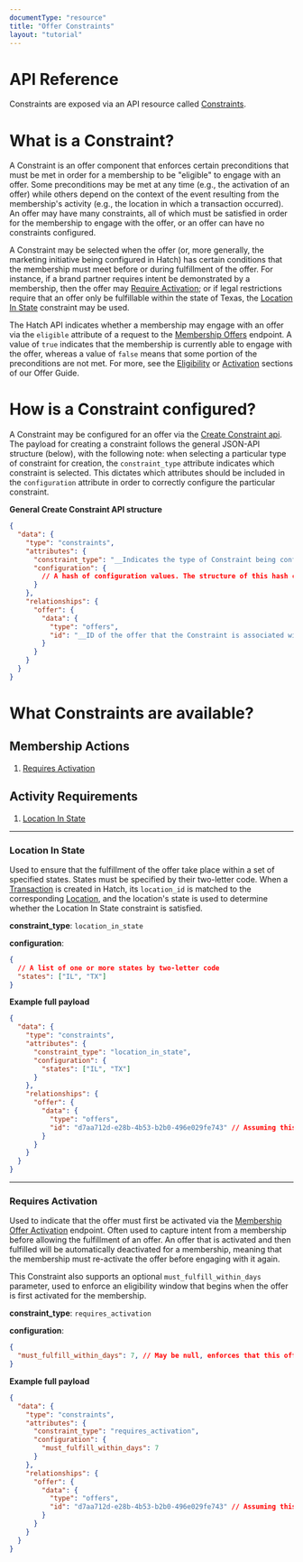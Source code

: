 ```yaml
---
documentType: "resource"
title: "Offer Constraints"
layout: "tutorial"
---
```


# API Reference

Constraints are exposed via an API resource called [Constraints](/api/#constraints).

# What is a Constraint?

A Constraint is an offer component that enforces certain preconditions that must be met in order for a membership to be "eligible" to engage with an offer. Some preconditions may be met at any time (e.g., the activation of an offer) while others depend on the context of the event resulting from the membership's activity (e.g., the location in which a transaction occurred). An offer may have many constraints, all of which must be satisfied in order for the membership to engage with the offer, or an offer can have no constraints configured.

A Constraint may be selected when the offer (or, more generally, the marketing initiative being configured in Hatch) has certain conditions that the membership must meet before or during fulfillment of the offer. For instance, if a brand partner requires intent be demonstrated by a membership, then the offer may [Require Activation](#requires-activation); or if legal restrictions require that an offer only be fulfillable within the state of Texas, the [Location In State](#location-in-state) constraint may be used.

The Hatch API indicates whether a membership may engage with an offer via the `eligible` attribute of a request to the [Membership Offers](/api/#membership-offers) endpoint. A value of `true` indicates that the membership is currently able to engage with the offer, whereas a value of `false` means that some portion of the preconditions are not met. For more, see the [Eligibility](/guides/offers#eligible) or [Activation](/guides/offers#must-activate) sections of our Offer Guide.

# How is a Constraint configured?

A Constraint may be configured for an offer via the [Create Constraint api](/api/#create-constraint). The payload for creating a constraint follows the general JSON-API structure (below), with the following note: when selecting a particular type of constraint for creation, the `constraint_type` attribute indicates which constraint is selected. This dictates which attributes should be included in the `configuration` attribute in order to correctly configure the particular constraint.

**General Create Constraint API structure**

```json
{
  "data": {
    "type": "constraints",
    "attributes": {
      "constraint_type": "__Indicates the type of Constraint being configured.__",
      "configuration": {
        // A hash of configuration values. The structure of this hash changes depending on the constraint type selected.
      }
    },
    "relationships": {
      "offer": {
        "data": {
          "type": "offers",
          "id": "__ID of the offer that the Constraint is associated with.__"
        }
      }
    }
  }
}
```

# What Constraints are available?

## Membership Actions

1.  [Requires Activation](#requires-activation)

## Activity Requirements

1.  [Location In State](#location-in-state)

---

### Location In State

Used to ensure that the fulfillment of the offer take place within a set of specified states. States must be specified by their two-letter code. When a [Transaction](/api#transactions) is created in Hatch, its `location_id` is matched to the corresponding [Location](/api#locations), and the location's state is used to determine whether the Location In State constraint is satisfied.

**constraint_type**: `location_in_state`

**configuration**:

```json
{
  // A list of one or more states by two-letter code
  "states": ["IL", "TX"]
}
```

**Example full payload**

```json
{
  "data": {
    "type": "constraints",
    "attributes": {
      "constraint_type": "location_in_state",
      "configuration": {
        "states": ["IL", "TX"]
      }
    },
    "relationships": {
      "offer": {
        "data": {
          "type": "offers",
          "id": "d7aa712d-e28b-4b53-b2b0-496e029fe743" // Assuming this offer has been previously created.
        }
      }
    }
  }
}
```

---

### Requires Activation

Used to indicate that the offer must first be activated via the [Membership Offer Activation](/api/#activate-membership-offer) endpoint. Often used to capture intent from a membership before allowing the fulfillment of an offer. An offer that is activated and then fulfilled will be automatically deactivated for a membership, meaning that the membership must re-activate the offer before engaging with it again.

This Constraint also supports an optional `must_fulfill_within_days` parameter, used to enforce an eligibility window that begins when the offer is first activated for the membership.

**constraint_type**: `requires_activation`

**configuration**:

```json
{
  "must_fulfill_within_days": 7, // May be null, enforces that this offer must be fulfilled within 7 days of activation
}
```

**Example full payload**

```json
{
  "data": {
    "type": "constraints",
    "attributes": {
      "constraint_type": "requires_activation",
      "configuration": {
        "must_fulfill_within_days": 7
      }
    },
    "relationships": {
      "offer": {
        "data": {
          "type": "offers",
          "id": "d7aa712d-e28b-4b53-b2b0-496e029fe743" // Assuming this offer has been previously created.
        }
      }
    }
  }
}
```
